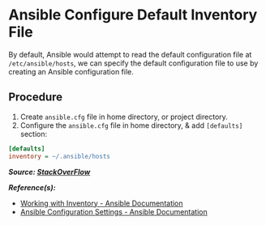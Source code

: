 # Ansible Configure Default Inventory File

By default, Ansible would attempt to read the default configuration file at `/etc/ansible/hosts`, we can specify the default configuration file to use by creating an Ansible configuration file.

## Procedure

1. Create `ansible.cfg` file in home directory, or project directory.
2. Configure the `ansible.cfg` file in home directory, & add `[defaults]` section:

```ini
[defaults]
inventory = ~/.ansible/hosts
```

***Source: [StackOverFlow](https://stackoverflow.com/a/63413958)***

***Reference(s):***

- [Working with Inventory - Ansible Documentation](https://docs.ansible.com/ansible/2.7/user_guide/intro_inventory.html)
- [Ansible Configuration Settings - Ansible Documentation](https://docs.ansible.com/ansible/latest/reference_appendices/config.html)
